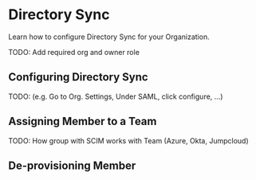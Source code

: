# Directory Sync

Learn how to configure Directory Sync for your Organization.

TODO: Add required org and owner role

## Configuring Directory Sync

TODO: (e.g. Go to Org. Settings, Under SAML, click configure, ...)

## Assigning Member to a Team

TODO: How group with SCIM works with Team (Azure, Okta, Jumpcloud)

## De-provisioning Member
